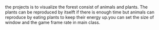 
the projects is to visualize the forest consist of animals and plants. The plants can be reproduced by itselft if there is enough time but animals can reproduce by eating plants to keep their energy up.you can set the size of window and the game frame rate in main class.
